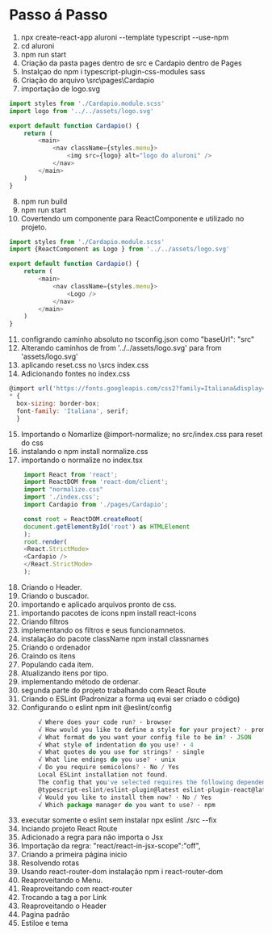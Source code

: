 # Passo á Passo

1. npx create-react-app aluroni --template typescript --use-npm
2. cd aluroni
3. npm run start
4. Criação da pasta pages dentro de src e Cardapio dentro de Pages
5. Instalçao do npm i typescript-plugin-css-modules sass
6. Criação do arquivo \src\pages\Cardapio
7. importação de logo.svg

```js
import styles from './Cardapio.module.scss'
import logo from '../../assets/logo.svg'

export default function Cardapio() {
    return (
        <main>
            <nav className={styles.menu}>
                <img src={logo} alt="logo do aluroni" />
            </nav>
        </main>
    )
}
```

8. npm run build
9. npm run start
10. Covertendo um componente para ReactComponente e utilizado no projeto.

```js
import styles from './Cardapio.module.scss'
import {ReactComponent as Logo } from '../../assets/logo.svg'

export default function Cardapio() {
    return (
        <main>
            <nav className={styles.menu}>
                <Logo />
            </nav>
        </main>
    )
}
```

11. configrando caminho absoluto no tsconfig.json como "baseUrl": "src"
12. Alterando caminhos de from '../../assets/logo.svg' para from 'assets/logo.svg'
13. aplicando reset.css no \srcs index.css
14. Adicionando fontes no index.css

```js
@import url('https://fonts.googleapis.com/css2?family=Italiana&display=swap');
* {
  box-sizing: border-box;
  font-family: 'Italiana', serif;
  }
```

15. Importando o Nomarlize @import-normalize; no src/index.css para reset do css
16. instalando o npm install normalize.css
17. importando o normalize no index.tsx

```js
    import React from 'react';
    import ReactDOM from 'react-dom/client';
    import "normalize.css"
    import './index.css';
    import Cardapio from './pages/Cardapio';

    const root = ReactDOM.createRoot(
    document.getElementById('root') as HTMLElement
    );
    root.render(
    <React.StrictMode>
    <Cardapio />
    </React.StrictMode>
    );
```

18. Criando o Header.
19. Criando o buscador.
20. importando e aplicado arquivos pronto de css.
21. importando pacotes de icons npm install react-icons
22. Criando filtros
23. implementando os filtros e seus funcionamnetos.
24. instalação do pacote className npm install classnames
25. Criando o ordenador
26. Craindo os itens
27. Populando cada item.
28. Atualizando itens por tipo.
29. implementando método de ordenar.
30. segunda parte do projeto trabalhando com React Route
31. Criando o ESLint (Padronizar a forma uq evai ser criado o código)
32. Configurando o eslint npm init @eslint/config

```js
        √ Where does your code run? · browser
        √ How would you like to define a style for your project? · prompt
        √ What format do you want your config file to be in? · JSON
        √ What style of indentation do you use? · 4
        √ What quotes do you use for strings? · single
        √ What line endings do you use? · unix
        √ Do you require semicolons? · No / Yes
        Local ESLint installation not found.
        The config that you've selected requires the following dependencies:
        @typescript-eslint/eslint-plugin@latest eslint-plugin-react@latest @typescript-eslint/parser@latest eslint@latest
        √ Would you like to install them now? · No / Yes
        √ Which package manager do you want to use? · npm
```

33. executar somente o eslint sem instalar npx eslint ./src --fix
34. Inciando projeto React Route
35. Adicionado a regra para não importa o Jsx
36. Importação da regra: "react/react-in-jsx-scope":"off",
37. Criando a primeira página inicio
38. Resolvendo rotas
39. Usando react-router-dom instalação npm i react-router-dom
40. Reaproveitando o Menu.
41. Reaproveitando com react-router
42. Trocando a tag a por Link
43. Reaproveitando o Header
44. Pagina padrão
45. Estiloe e tema
